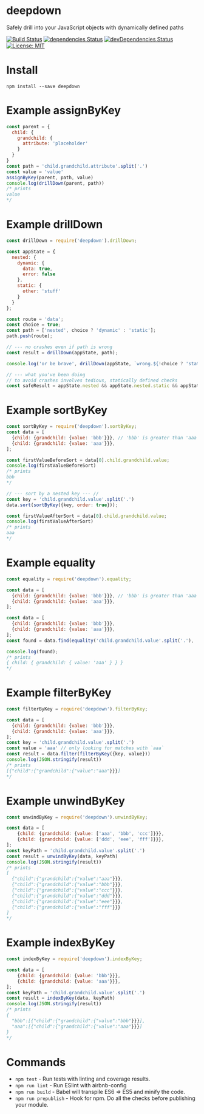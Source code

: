 # deepdown
Safely drill into your JavaScript objects with dynamically defined paths

[![Build Status](https://travis-ci.org/cyrfer/deepdown.svg?branch=master)](https://travis-ci.org/cyrfer/deepdown) [![dependencies Status](https://david-dm.org/cyrfer/deepdown/status.svg)](https://david-dm.org/cyrfer/deepdown) [![devDependencies Status](https://david-dm.org/cyrfer/deepdown/dev-status.svg)](https://david-dm.org/cyrfer/deepdown?type=dev) [![License: MIT](https://img.shields.io/badge/License-MIT-blue.svg)](https://opensource.org/licenses/MIT)

# Install
`npm install --save deepdown`

# Example assignByKey

```javascript
const parent = {
  child: {
    grandchild: {
      attribute: 'placeholder'
    }
  }
}
const path = 'child.grandchild.attribute'.split('.')
const value = 'value'
assignByKey(parent, path, value)
console.log(drillDown(parent, path))
/* prints
value
*/
```

# Example drillDown

```javascript
const drillDown = require('deepdown').drillDown;

const appState = {
  nested: {
    dynamic: {
      data: true,
      error: false
    },
    static: {
      other: 'stuff'
    }
  }
};

const route = 'data';
const choice = true;
const path = ['nested', choice ? 'dynamic' : 'static'];
path.push(route);

// --- no crashes even if path is wrong
const result = drillDown(appState, path);

console.log('or be brave', drillDown(appState, `wrong.${!choice ? 'static' : null}.${route}`.split('.')));

// --- what you've been doing
// to avoid crashes involves tedious, statically defined checks
const safeResult = appState.nested && appState.nested.static && appState.nested.static.other;
```

# Example sortByKey

```javascript
const sortByKey = require('deepdown').sortByKey;
const data = [
  {child: {grandchild: {value: 'bbb'}}}, // 'bbb' is greater than 'aaa'
  {child: {grandchild: {value: 'aaa'}}},
];

const firstValueBeforeSort = data[0].child.grandchild.value;
console.log(firstValueBeforeSort)
/* prints
bbb
*/

// --- sort by a nested key --- //
const key = 'child.grandchild.value'.split('.')
data.sort(sortByKey({key, order: true}));

const firstValueAfterSort = data[0].child.grandchild.value;
console.log(firstValueAfterSort)
/* prints
aaa
*/
```

# Example equality

```javascript
const equality = require('deepdown').equality;

const data = [
  {child: {grandchild: {value: 'bbb'}}}, // 'bbb' is greater than 'aaa'
  {child: {grandchild: {value: 'aaa'}}},
];

const data = [
  {child: {grandchild: {value: 'bbb'}}},
  {child: {grandchild: {value: 'aaa'}}},
];
const found = data.find(equality('child.grandchild.value'.split('.'), 'aaa'));

console.log(found);
/* prints
{ child: { grandchild: { value: 'aaa' } } }
*/
```

# Example filterByKey

```javascript
const filterByKey = require('deepdown').filterByKey;

const data = [
  {child: {grandchild: {value: 'bbb'}}},
  {child: {grandchild: {value: 'aaa'}}},
];
const key = 'child.grandchild.value'.split('.')
const value = 'aaa' // only looking for matches with `aaa`
const result = data.filter(filterByKey({key, value}))
console.log(JSON.stringify(result))
/* prints
[{"child":{"grandchild":{"value":"aaa"}}}]
*/
```

# Example unwindByKey

```javascript
const unwindByKey = require('deepdown').unwindByKey;

const data = [
    {child: {grandchild: {value: ['aaa', 'bbb', 'ccc']}}},
    {child: {grandchild: {value: ['ddd', 'eee', 'fff']}}},
];
const keyPath = 'child.grandchild.value'.split('.')
const result = unwindByKey(data, keyPath)
console.log(JSON.stringify(result))
/* prints
[
  {"child":{"grandchild":{"value":"aaa"}}},
  {"child":{"grandchild":{"value":"bbb"}}},
  {"child":{"grandchild":{"value":"ccc"}}},
  {"child":{"grandchild":{"value":"ddd"}}},
  {"child":{"grandchild":{"value":"eee"}}},
  {"child":{"grandchild":{"value":"fff"}}}
]
*/
```

# Example indexByKey

```javascript
const indexByKey = require('deepdown').indexByKey;

const data = [
    {child: {grandchild: {value: 'bbb'}}},
    {child: {grandchild: {value: 'aaa'}}},
];
const keyPath = 'child.grandchild.value'.split('.')
const result = indexByKey(data, keyPath)
console.log(JSON.stringify(result))
/* prints
{
  "bbb":[{"child":{"grandchild":{"value":"bbb"}}}],
  "aaa":[{"child":{"grandchild":{"value":"aaa"}}}]
}
*/
```

# Commands
- `npm test` - Run tests with linting and coverage results.
- `npm run lint` - Run ESlint with airbnb-config
- `npm run build` - Babel will transpile ES6 => ES5 and minify the code.
- `npm run prepublish` - Hook for npm. Do all the checks before publishing your module.
